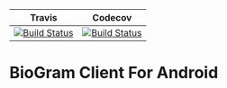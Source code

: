 
Travis | Codecov
:------------: | :------------:
[![Build Status](https://travis-ci.org/BioGram/Android.svg?branch=master)](https://travis-ci.org/BioGram/Android.svg?branch=master) | [![Build Status](https://travis-ci.org/BioGram/Android.svg?branch=master)](https://travis-ci.org/BioGram/Android.svg?branch=master)

# BioGram Client For Android
